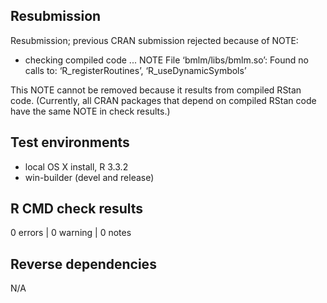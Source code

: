 ## Resubmission

Resubmission; previous CRAN submission rejected because of NOTE:

* checking compiled code ... NOTE
File ‘bmlm/libs/bmlm.so’:
  Found no calls to: ‘R_registerRoutines’, ‘R_useDynamicSymbols’
  
This NOTE cannot be removed because it results from compiled RStan code. (Currently, all CRAN packages that depend on compiled RStan code have the same NOTE in check results.)

## Test environments
* local OS X install, R 3.3.2
* win-builder (devel and release)

## R CMD check results

0 errors | 0 warning  | 0 notes

## Reverse dependencies

N/A


